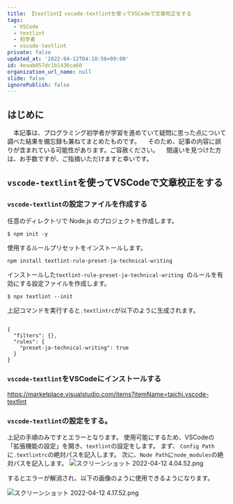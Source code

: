 ```yaml
---
title: 【textlint】vscode-textlintを使ってVSCodeで文章校正をする
tags:
  - VSCode
  - textlint
  - 初学者
  - vscode-textlint
private: false
updated_at: '2022-04-12T04:18:56+09:00'
id: 4eaab057dc1b1436ca60
organization_url_name: null
slide: false
ignorePublish: false
---
```

## はじめに
　本記事は、プログラミング初学者が学習を進めていて疑問に思った点について調べた結果を備忘録も兼ねてまとめたものです。
　そのため、記事の内容に誤りが含まれている可能性があります。ご容赦ください。
　間違いを見つけた方は、お手数ですが、ご指摘いただけますと幸いです。

## `vscode-textlint`を使ってVSCodeで文章校正をする

### `vscode-textlint`の設定ファイルを作成する
任意のディレクトリで Node.js のプロジェクトを作成します。

```zsh:ターミナル
$ npm init -y
```

使用するルールプリセットをインストールします。

```zsh:ターミナル
npm install textlint-rule-preset-ja-technical-writing 
```

インストールした`textlint-rule-preset-ja-technical-writing `のルールを有効にする設定ファイルを作成します。

```zsh:ターミナル
$ npx textlint --init
```

上記コマンドを実行すると`.textlintrc`が以下のように生成されます。

```.textlintrc

{
  "filters": {},
  "rules": {
    "preset-ja-technical-writing": true
  }
}
```

### `vscode-textlint`をVSCodeにインストールする

https://marketplace.visualstudio.com/items?itemName=taichi.vscode-textlint


### `vscode-textlint`の設定をする。
上記の手順のみですとエラーとなります。
使用可能にするため、VSCodeの「拡張機能の設定」を開き、`textlint`の設定をします。
まず、 `Config Path`に`.textlintrc`の絶対パスを記入します。
次に、`Node Path`に`node_modules`の絶対パスを記入します。
![スクリーンショット 2022-04-12 4.04.52.png](https://qiita-image-store.s3.ap-northeast-1.amazonaws.com/0/2342443/28e8aa84-1d59-5dce-9c1f-d3383f3bb56b.png)

するとエラーが解消され、以下の画像のように使用できるようになります。

![スクリーンショット 2022-04-12 4.17.52.png](https://qiita-image-store.s3.ap-northeast-1.amazonaws.com/0/2342443/d11679d4-9702-bcab-bfcf-e29f84295d56.png)


